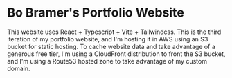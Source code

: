 # Bo Bramer's Portfolio Website

This website uses React + Typescript + Vite + Tailwindcss. This is the third iteration of my portfolio website, and I'm hosting it in AWS using an S3 bucket for static hosting. To cache website data and take advantage of a generous free tier, I'm using a CloudFront distribution to front the S3 bucket, and I'm using a Route53 hosted zone to take advantage of my custom domain.
